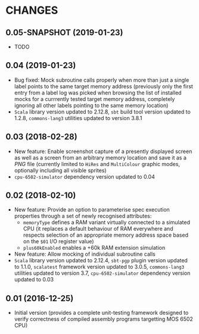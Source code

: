 CHANGES
=======

0.05-SNAPSHOT (2019-01-23)
--------------------------

* TODO

0.04 (2019-01-23)
-----------------

* Bug fixed: Mock subroutine calls properly when more than just a single label points to the same target memory address (previously only the first entry from a label log was picked when browsing the list of installed mocks for a currrently tested target memory address, completely ignoring all other labels pointing to the same memory location)
* `Scala` library version updated to 2.12.8, `sbt` build tool version updated to 1.2.8, `commons-lang3` utilities updated to version 3.8.1

0.03 (2018-02-28)
-----------------

* New feature: Enable screenshot capture of a presently displayed screen as well as a screen from an arbitrary memory location and save it as a _PNG_ file (currently limited to `HiRes` and `MultiColour` graphic modes, optionally including all visible sprites)
* `cpu-6502-simulator` dependency version updated to 0.04

0.02 (2018-02-10)
-----------------

* New feature: Provide an option to parameterise spec execution properties through a set of newly recognised attributes:
  * `memoryType` defines a RAM variant virtually connected to a simulated CPU (it replaces a default behaviour of RAM everywhere and respects selection of an appropriate memory address space based on the `$01` I/O register value)
  * `plus60kEnabled` enables a +60k RAM extension simulation
* New feature: Allow mocking of individual subroutine calls
* `Scala` library version updated to 2.12.4, `sbt-pgp` plugin version updated to 1.1.0, `scalatest` framework version updated to 3.0.5, `commons-lang3` utilities updated to version 3.7, `cpu-6502-simulator` dependency version updated to 0.03

0.01 (2016-12-25)
-----------------

* Initial version (provides a complete unit-testing framework designed to verify correctness of compiled assembly programs targetting MOS 6502 CPU)
